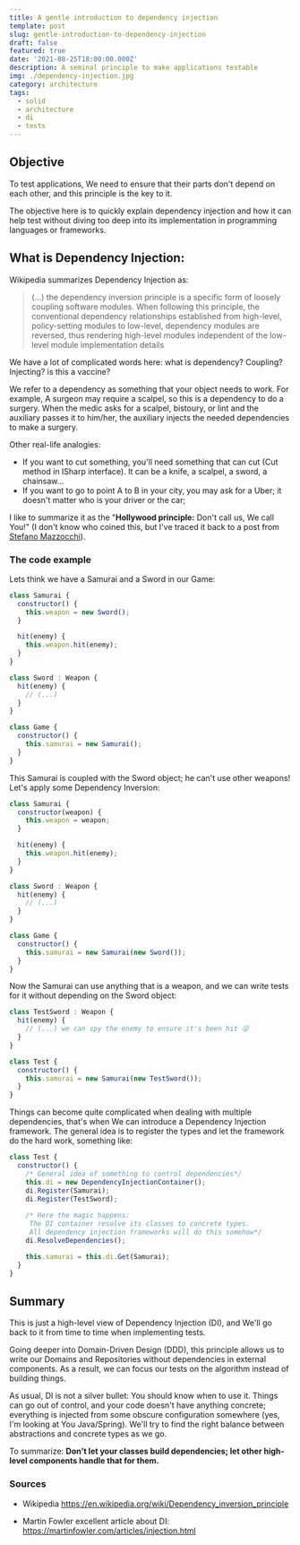 ```yaml
---
title: A gentle introduction to dependency injection
template: post
slug: gentle-introduction-to-dependency-injection
draft: false
featured: true
date: '2021-08-25T18:00:00.000Z'
description: A seminal principle to make applications testable
img: ./dependency-injection.jpg
category: architecture
tags:
  - solid
  - architecture
  - di  
  - tests
---
```

## Objective

To test applications, We need to ensure that their parts don't depend on each other, and this principle is the key to it.

The objective here is to quickly explain dependency injection and how it can help test without diving too deep into its implementation in programming languages or frameworks.

## What is Dependency Injection:

Wikipedia summarizes Dependency Injection as: 

> (...) the dependency inversion principle is a specific form of loosely coupling software modules. When following this principle, the conventional dependency relationships established from high-level, policy-setting modules to low-level, dependency modules are reversed, thus rendering high-level modules independent of the low-level module implementation details

We have a lot of complicated words here: what is dependency? Coupling? Injecting? is this a vaccine?

We refer to a dependency as something that your object needs to work. For example, A surgeon may require a scalpel, so this is a dependency to do a surgery. When the medic asks for a scalpel, bistoury, or lint and the auxiliary passes it to him/her, the auxiliary injects the needed dependencies to make a surgery.

Other real-life analogies:

-   If you want to cut something, you'll need something that can cut (Cut method in ISharp interface). It can be a knife, a scalpel, a sword, a chainsaw...
-   If you want to go to point A to B in your city, you may ask for a Uber; it doesn't matter who is your driver or the car;

I like to summarize it as the "**Hollywood principle:** Don't call us, We call You!" (I don't know who coined this, but I've traced it back to a post from [Stefano Mazzocchi](https://web.archive.org/web/20040202120126/http://www.betaversion.org/~stefano/linotype/news/38)). 

### The code example

Lets think we have a Samurai and a Sword in our Game:


```javascript
class Samurai {  
  constructor() {
    this.weapon = new Sword();
  }

  hit(enemy) {
    this.weapon.hit(enemy);    
  }
}

class Sword : Weapon {
  hit(enemy) {
    // (...)
  }  
}

class Game {
  constructor() {
    this.samurai = new Samurai();
  }
}
```

This Samurai is coupled with the Sword object; he can't use other weapons! Let's apply some Dependency Inversion:

```javascript
class Samurai {  
  constructor(weapon) {
    this.weapon = weapon;
  }

  hit(enemy) {
    this.weapon.hit(enemy);    
  }
}

class Sword : Weapon {
  hit(enemy) {
    // (...)
  }  
}

class Game {
  constructor() {
    this.samurai = new Samurai(new Sword());
  }
}
```

Now the Samurai can use anything that is a weapon, and we can write tests for it without depending on the Sword object:

```javascript
class TestSword : Weapon {
  hit(enemy) {
    // (...) we can spy the enemy to ensure it's been hit 😜
  }  
}

class Test {
  constructor() {
    this.samurai = new Samurai(new TestSword());
  }
}
```

Things can become quite complicated when dealing with multiple dependencies, that's when We can introduce a Dependency Injection framework. The general idea is to register the types and let the framework do the hard work, something like: 

```javascript
class Test {
  constructor() {
    /* General idea of something to control dependencies*/
    this.di = new DependencyInjectionContainer();
    di.Register(Samurai);
    di.Register(TestSword);
    
    /* Here the magic happens:
     The DI container resolve its classes to concrete types.
     All dependency injection frameworks will do this somehow*/
    di.ResolveDependencies();

    this.samurai = this.di.Get(Samurai);
  }
}
```

## Summary

This is just a high-level view of Dependency Injection (DI), and We'll go back to it from time to time when implementing tests. 

Going deeper into Domain-Driven Design (DDD), this principle allows us to write our Domains and Repositories without dependencies in external components. As a result, we can focus our tests on the algorithm instead of building things.

As usual, DI is not a silver bullet: You should know when to use it. Things can go out of control, and your code doesn't have anything concrete; everything is injected from some obscure configuration somewhere (yes, I'm looking at You Java/Spring). We'll try to find the right balance between abstractions and concrete types as we go.

To summarize: **Don't let your classes build dependencies; let other high-level components handle that for them.** 

### Sources

-   Wikipedia <https://en.wikipedia.org/wiki/Dependency_inversion_principle>

-   Martin Fowler excellent article about DI: <https://martinfowler.com/articles/injection.html>
